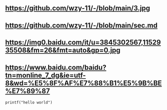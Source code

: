 ## https://github.com/wzy-11/-/blob/main/3.jpg
## https://github.com/wzy-11/-/blob/main/sec.md
## https://img0.baidu.com/it/u=3845302567,1152935508&fm=26&fmt=auto&gp=0.jpg
## https://www.baidu.com/baidu?tn=monline_7_dg&ie=utf-8&wd=%E5%8F%AF%E7%88%B1%E5%9B%BE%E7%89%87
`printf("hello world")`

